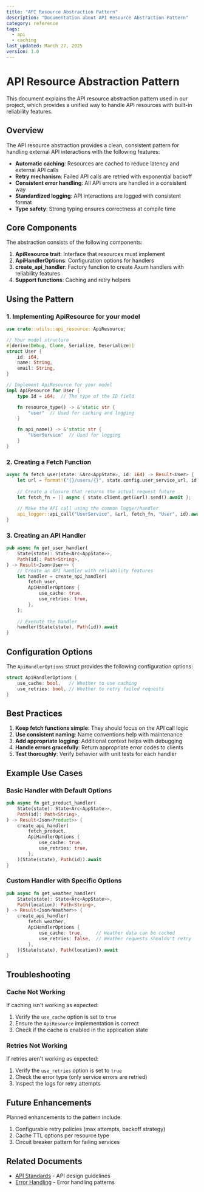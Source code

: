 ```yaml
---
title: "API Resource Abstraction Pattern"
description: "Documentation about API Resource Abstraction Pattern"
category: reference
tags:
  - api
  - caching
last_updated: March 27, 2025
version: 1.0
---
```

# API Resource Abstraction Pattern

This document explains the API resource abstraction pattern used in our project, which provides a unified way to handle API resources with built-in reliability features.

## Overview

The API resource abstraction provides a clean, consistent pattern for handling external API interactions with the following features:

- **Automatic caching**: Resources are cached to reduce latency and external API calls
- **Retry mechanism**: Failed API calls are retried with exponential backoff
- **Consistent error handling**: All API errors are handled in a consistent way
- **Standardized logging**: API interactions are logged with consistent format
- **Type safety**: Strong typing ensures correctness at compile time

## Core Components

The abstraction consists of the following components:

1. **ApiResource trait**: Interface that resources must implement
2. **ApiHandlerOptions**: Configuration options for handlers
3. **create_api_handler**: Factory function to create Axum handlers with reliability features
4. **Support functions**: Caching and retry helpers

## Using the Pattern

### 1. Implementing ApiResource for your model

```rust
use crate::utils::api_resource::ApiResource;

// Your model structure
#[derive(Debug, Clone, Serialize, Deserialize)]
struct User {
    id: i64,
    name: String,
    email: String,
}

// Implement ApiResource for your model
impl ApiResource for User {
    type Id = i64;  // The type of the ID field

    fn resource_type() -> &'static str {
        "user"  // Used for caching and logging
    }

    fn api_name() -> &'static str {
        "UserService"  // Used for logging
    }
}
```

### 2. Creating a Fetch Function

```rust
async fn fetch_user(state: &Arc<AppState>, id: i64) -> Result<User> {
    let url = format!("{}/users/{}", state.config.user_service_url, id);
    
    // Create a closure that returns the actual request future
    let fetch_fn = || async { state.client.get(&url).send().await };
    
    // Make the API call using the common logger/handler
    api_logger::api_call("UserService", &url, fetch_fn, "User", id).await
}
```

### 3. Creating an API Handler

```rust
pub async fn get_user_handler(
    State(state): State<Arc<AppState>>,
    Path(id): Path<String>,
) -> Result<Json<User>> {
    // Create an API handler with reliability features
    let handler = create_api_handler(
        fetch_user,
        ApiHandlerOptions {
            use_cache: true,
            use_retries: true,
        },
    );
    
    // Execute the handler
    handler(State(state), Path(id)).await
}
```

## Configuration Options

The `ApiHandlerOptions` struct provides the following configuration options:

```rust
struct ApiHandlerOptions {
    use_cache: bool,   // Whether to use caching
    use_retries: bool, // Whether to retry failed requests
}
```

## Best Practices

1. **Keep fetch functions simple**: They should focus on the API call logic
2. **Use consistent naming**: Name conventions help with maintenance
3. **Add appropriate logging**: Additional context helps with debugging
4. **Handle errors gracefully**: Return appropriate error codes to clients
5. **Test thoroughly**: Verify behavior with unit tests for each handler

## Example Use Cases

### Basic Handler with Default Options

```rust
pub async fn get_product_handler(
    State(state): State<Arc<AppState>>,
    Path(id): Path<String>,
) -> Result<Json<Product>> {
    create_api_handler(
        fetch_product,
        ApiHandlerOptions {
            use_cache: true,
            use_retries: true,
        },
    )(State(state), Path(id)).await
}
```

### Custom Handler with Specific Options

```rust
pub async fn get_weather_handler(
    State(state): State<Arc<AppState>>,
    Path(location): Path<String>,
) -> Result<Json<Weather>> {
    create_api_handler(
        fetch_weather,
        ApiHandlerOptions {
            use_cache: true,     // Weather data can be cached
            use_retries: false,  // Weather requests shouldn't retry
        },
    )(State(state), Path(location)).await
}
```

## Troubleshooting

### Cache Not Working

If caching isn't working as expected:

1. Verify the `use_cache` option is set to `true`
2. Ensure the `ApiResource` implementation is correct
3. Check if the cache is enabled in the application state

### Retries Not Working

If retries aren't working as expected:

1. Verify the `use_retries` option is set to `true`
2. Check the error type (only service errors are retried)
3. Inspect the logs for retry attempts

## Future Enhancements

Planned enhancements to the pattern include:

1. Configurable retry policies (max attempts, backoff strategy)
2. Cache TTL options per resource type
3. Circuit breaker pattern for failing services 

## Related Documents
- [API Standards](../standards/api-standards.md) - API design guidelines
- [Error Handling](../standards/error-handling.md) - Error handling patterns

